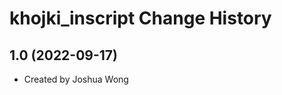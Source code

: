 khojki_inscript Change History
====================

1.0 (2022-09-17)
----------------
* Created by Joshua Wong
